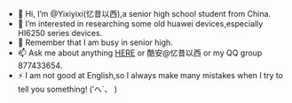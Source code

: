 - 👋 Hi, I’m @Yixiyixi(忆昔以西),a senior high school student from China.
- 👀 I’m interested in researching some old huawei devices,especially HI6250 series devices.
- 🌱 Remember that I am busy in senior high.
- 📫 Ask me about anything [HERE](https://github.com/Yixiyixi666/myinfo/issues) or 酷安@忆昔以西 or my QQ group 877433654.
- ⚡ I am not good at English,so I always make many mistakes when I try to tell you something! (′へ`、 )

<!---
fbrebootrec/fbrebootrec is a ✨ special ✨ repository because its `README.md` (this file) appears on your GitHub profile.
You can click the Preview link to take a look at your changes.
--->
